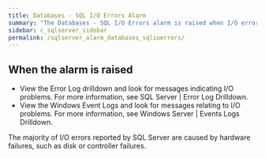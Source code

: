 ```yaml
---
title: ﻿Databases - SQL I/O Errors Alarm
summary: "The Databases - SQL I/O Errors alarm is raised when I/O errors are encountered by SQL Server."
sidebar: c_sqlserver_sidebar
permalink: /sqlserver_alarm_databases_sqlioerrors/
---
```



## When the alarm is raised

* View the Error Log drilldown and look for messages indicating I/O problems. For more information, see SQL Server \| Error Log Drilldown.
* View the Windows Event Logs and look for messages relating to I/O problems. For more information, see Windows Server \| Events Logs Drilldown.

The majority of I/O errors reported by SQL Server are caused by hardware failures, such as disk or controller failures.
